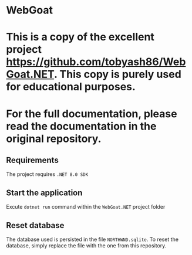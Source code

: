 # WebGoat
# This is a copy of the excellent project https://github.com/tobyash86/WebGoat.NET. This copy is purely used for educational purposes.
# For the full documentation, please read the documentation in the original repository.

## Requirements
The project requires `.NET 8.0 SDK`

## Start the application
Excute `dotnet run` command within the `WebGoat.NET` project folder

## Reset database
The database used is persisted in the file `NORTHWND.sqlite`. To reset the database, simply replace the 
file with the one from this repository.
